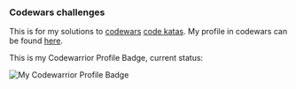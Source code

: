 ### Codewars challenges
This is for my solutions to [codewars](http://codewars.com) [code katas](https://en.wikipedia.org/wiki/Kata_(programming)).
My profile in codewars can be found [here](https://www.codewars.com/users/Ditty).

This is my Codewarrior Profile Badge, current status: 

![My Codewarrior Profile Badge](https://www.codewars.com/users/HJ%20Kang/badges/large)
